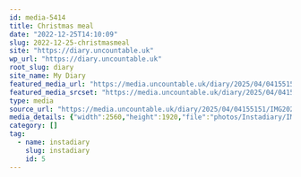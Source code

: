 ```yaml
---
id: media-5414
title: Christmas meal
date: "2022-12-25T14:10:09"
slug: 2022-12-25-christmasmeal
site: "https://diary.uncountable.uk"
wp_url: "https://diary.uncountable.uk"
root_slug: diary
site_name: My Diary
featured_media_url: "https://media.uncountable.uk/diary/2025/04/04155151/IMG20221225141009-scaled.webp"
featured_media_srcset: "https://media.uncountable.uk/diary/2025/04/04155151/IMG20221225141009-300x225.webp 300w, https://media.uncountable.uk/diary/2025/04/04155151/IMG20221225141009-1024x768.webp 1024w, https://media.uncountable.uk/diary/2025/04/04155151/IMG20221225141009-150x150.webp 150w, https://media.uncountable.uk/diary/2025/04/04155151/IMG20221225141009-640x480.webp 640w, https://media.uncountable.uk/diary/2025/04/04155151/IMG20221225141009-scaled.webp 2560w"
type: media
source_url: "https://media.uncountable.uk/diary/2025/04/04155151/IMG20221225141009-scaled.webp"
media_details: {"width":2560,"height":1920,"file":"photos/Instadiary/IMG20221225141009-scaled.webp","filesize":274226,"sizes":{"medium":{"file":"IMG20221225141009-300x225.webp","width":300,"height":225,"filesize":15516,"mime_type":"image/webp","source_url":"https://media.uncountable.uk/diary/2025/04/04155151/IMG20221225141009-300x225.webp"},"large":{"file":"IMG20221225141009-1024x768.webp","width":1024,"height":768,"filesize":95078,"mime_type":"image/webp","source_url":"https://media.uncountable.uk/diary/2025/04/04155151/IMG20221225141009-1024x768.webp"},"thumbnail":{"file":"IMG20221225141009-150x150.webp","width":150,"height":150,"filesize":6836,"mime_type":"image/webp","source_url":"https://media.uncountable.uk/diary/2025/04/04155151/IMG20221225141009-150x150.webp"},"mobwidth":{"file":"IMG20221225141009-640x480.webp","width":640,"height":480,"filesize":49066,"mime_type":"image/webp","source_url":"https://media.uncountable.uk/diary/2025/04/04155151/IMG20221225141009-640x480.webp"},"full":{"file":"IMG20221225141009-scaled.webp","width":2560,"height":1920,"mime_type":"image/webp","source_url":"https://media.uncountable.uk/diary/2025/04/04155151/IMG20221225141009-scaled.webp"}},"image_meta":{"aperture":"0","credit":"","camera":"","caption":"","created_timestamp":"0","copyright":"","focal_length":"0","iso":"0","shutter_speed":"0","title":"","orientation":"0","keywords":[]},"original_image":"IMG20221225141009.webp"}
category: []
tag:
  - name: instadiary
    slug: instadiary
    id: 5
---
```


